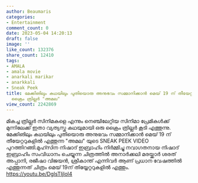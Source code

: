 ```yaml
---
author: Beaumaris
categories:
- Entertainment
comment_count: 0
date: 2023-05-04 14:20:13
draft: false
image: ''
like_count: 132376
share_count: 12410
tags:
- AMALA
- amala movie
- anarkali marikar
- anarkkali
- Sneak Peek
title: മേക്കിങിലും കഥയിലും പുതിയൊരു അനുഭവം സമ്മാനിക്കാൻ മെയ് 19 ന് തീയേറ്ററുകളിൽ എത്തുന്ന
  ക്രൈം ത്രില്ലർ "അമല"
view_count: 2242869
---
```


മികച്ച ത്രില്ലർ സിനിമകളെ എന്നും നെഞ്ചിലേറ്റിയ സിനിമാ പ്രേമികൾക്ക് മുന്നിലേക്ക് ഇതാ വ്യത്യസ്ത കഥയുമായി ഒരു ക്രൈം ത്രില്ലർ കൂടി എത്തുന്നു. മേക്കിങിലും കഥയിലും പുതിയൊരു അനുഭവം സമ്മാനിക്കാൻ മെയ് 19 ന് തീയേറ്ററുകളിൽ എത്തുന്ന "അമല" യുടെ SNEAK PEEK VIDEO പുറത്തിറങ്ങി.മുഹ്സിന നിഷാദ് ഇബ്രാഹിം നിർമ്മിച്ചു നവാഗതനായ നിഷാദ് ഇബ്രാഹിം സംവിധാനം ചെയ്യുന്ന ചിത്രത്തിൽ അനാർക്കലി മരയ്ക്കാർ ശരത് അപ്പാനി, രജീഷാ വിജയൻ, ശ്രീകാന്ത് എന്നിവർ ആണ് പ്രധാന വേഷത്തിൽ എത്തുന്നത് ചിത്രം മെയ് 19ന് തിയ്യേറ്ററുകളിൽ എത്തും. https://youtu.be/DglsTIjlol4